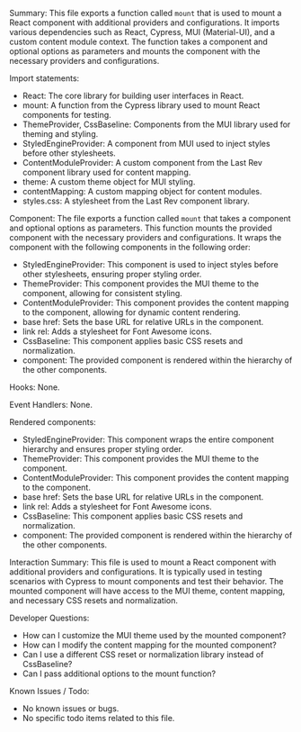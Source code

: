 Summary:
This file exports a function called `mount` that is used to mount a React component with additional providers and configurations. It imports various dependencies such as React, Cypress, MUI (Material-UI), and a custom content module context. The function takes a component and optional options as parameters and mounts the component with the necessary providers and configurations.

Import statements:
- React: The core library for building user interfaces in React.
- mount: A function from the Cypress library used to mount React components for testing.
- ThemeProvider, CssBaseline: Components from the MUI library used for theming and styling.
- StyledEngineProvider: A component from MUI used to inject styles before other stylesheets.
- ContentModuleProvider: A custom component from the Last Rev component library used for content mapping.
- theme: A custom theme object for MUI styling.
- contentMapping: A custom mapping object for content modules.
- styles.css: A stylesheet from the Last Rev component library.

Component:
The file exports a function called `mount` that takes a component and optional options as parameters. This function mounts the provided component with the necessary providers and configurations. It wraps the component with the following components in the following order:
- StyledEngineProvider: This component is used to inject styles before other stylesheets, ensuring proper styling order.
- ThemeProvider: This component provides the MUI theme to the component, allowing for consistent styling.
- ContentModuleProvider: This component provides the content mapping to the component, allowing for dynamic content rendering.
- base href: Sets the base URL for relative URLs in the component.
- link rel: Adds a stylesheet for Font Awesome icons.
- CssBaseline: This component applies basic CSS resets and normalization.
- component: The provided component is rendered within the hierarchy of the other components.

Hooks:
None.

Event Handlers:
None.

Rendered components:
- StyledEngineProvider: This component wraps the entire component hierarchy and ensures proper styling order.
- ThemeProvider: This component provides the MUI theme to the component.
- ContentModuleProvider: This component provides the content mapping to the component.
- base href: Sets the base URL for relative URLs in the component.
- link rel: Adds a stylesheet for Font Awesome icons.
- CssBaseline: This component applies basic CSS resets and normalization.
- component: The provided component is rendered within the hierarchy of the other components.

Interaction Summary:
This file is used to mount a React component with additional providers and configurations. It is typically used in testing scenarios with Cypress to mount components and test their behavior. The mounted component will have access to the MUI theme, content mapping, and necessary CSS resets and normalization.

Developer Questions:
- How can I customize the MUI theme used by the mounted component?
- How can I modify the content mapping for the mounted component?
- Can I use a different CSS reset or normalization library instead of CssBaseline?
- Can I pass additional options to the mount function?

Known Issues / Todo:
- No known issues or bugs.
- No specific todo items related to this file.